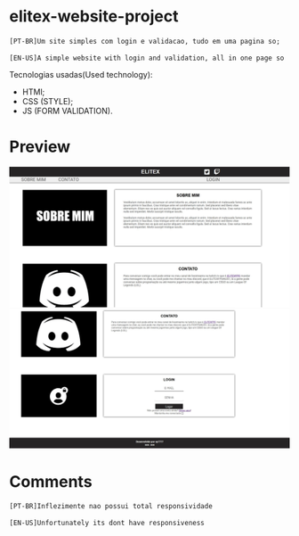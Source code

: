 # elitex-website-project
```
[PT-BR]Um site simples com login e validacao, tudo em uma pagina so;
```
```
[EN-US]A simple website with login and validation, all in one page so
```
Tecnologias usadas(Used technology):
* HTMl;
* CSS (STYLE);
* JS (FORM VALIDATION).

# Preview

![elitex1](image/git/elitex1.jpg)
![elitex2](image/git/elitex2.jpg)
# Comments
```
[PT-BR]Inflezimente nao possui total responsividade
```
```
[EN-US]Unfortunately its dont have responsiveness
```
